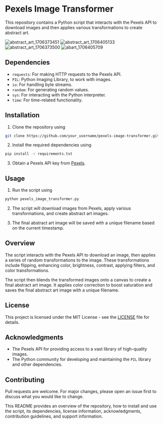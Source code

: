 # Pexels Image Transformer

This repository contains a Python script that interacts with the Pexels API to download images and then applies various transformations to create abstract art. 

![abstract_art_1706373451](https://github.com/oscarpark0/pexels-image-transformer/assets/115663638/eaa1d1a3-1bdc-4bf4-8fdb-b1b335e5c3a4) ![abstract_art_1706405133](https://github.com/oscarpark0/pexels-image-transformer/assets/115663638/1436e32c-cf6f-4d32-814a-673bdc740810) ![abstract_art_1706373500](https://github.com/oscarpark0/pexels-image-transformer/assets/115663638/6c0de922-47d7-448e-afd7-de1f02bb528a) ![abart_1706405709](https://github.com/oscarpark0/pexels-image-transformer/assets/115663638/c0182bee-0469-4315-bc6a-4cf72c7fcb9b)




## Dependencies
- `requests`: For making HTTP requests to the Pexels API.
- `PIL`: Python Imaging Library, to work with images.
- `io`: For handling byte streams.
- `random`: For generating random values.
- `sys`: For interacting with the Python interpreter.
- `time`: For time-related functionality.

## Installation
1. Clone the repository using 

```bash
git clone https://github.com/your_username/pexels-image-transformer.git
```

2. Install the required dependencies using 

```bash
pip install -r requirements.txt
```

3. Obtain a Pexels API key from [Pexels](https://www.pexels.com/api/).

## Usage
1. Run the script using 

```bash
python pexels_image_transformer.py
```

2. The script will download images from Pexels, apply various transformations, and create abstract art images.

3. The final abstract art image will be saved with a unique filename based on the current timestamp.

## Overview
The script interacts with the Pexels API to download an image, then applies a series of random transformations to the image. These transformations include flipping, enhancing color, brightness, contrast, applying filters, and color transformations. 

The script then blends the transformed images onto a canvas to create a final abstract art image. It applies color correction to boost saturation and saves the final abstract art image with a unique filename.

## License
This project is licensed under the MIT License - see the [LICENSE](LICENSE) file for details.

## Acknowledgments
- The Pexels API for providing access to a vast library of high-quality images.
- The Python community for developing and maintaining the `PIL` library and other dependencies.

## Contributing
Pull requests are welcome. For major changes, please open an issue first to discuss what you would like to change.

This README provides an overview of the repository, how to install and use the script, its dependencies, license information, acknowledgments, contribution guidelines, and support information.
